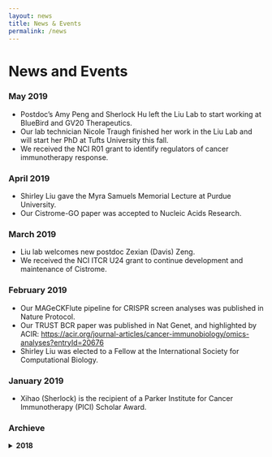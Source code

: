 ```yaml
---
layout: news
title: News & Events
permalink: /news
---
```


# News and Events

### May 2019
- Postdoc’s Amy Peng and Sherlock Hu left the Liu Lab to start working at BlueBird and GV20 Therapeutics. 
- Our lab technician Nicole Traugh finished her work in the Liu Lab and will start her PhD at Tufts University this fall.
- We received the NCI R01 grant to identify regulators of cancer immunotherapy response.

### April 2019
- Shirley Liu gave the Myra Samuels Memorial Lecture at Purdue University.
- Our Cistrome-GO paper was accepted to Nucleic Acids Research. 

### March 2019
- Liu lab welcomes new postdoc Zexian (Davis) Zeng.
- We received the NCI ITCR U24 grant to continue development and maintenance of Cistrome.

### February 2019
- Our MAGeCKFlute pipeline for CRISPR screen analyses was published in Nature Protocol.
- Our TRUST BCR paper was published in Nat Genet, and highlighted by ACIR: https://acir.org/journal-articles/cancer-immunobiology/omics-analyses?entryId=20676
- Shirley Liu was elected to a Fellow at the International Society for Computational Biology.

### January 2019
- Xihao (Sherlock) is the recipient of a Parker Institute for Cancer Immunotherapy (PICI) Scholar Award.

### Archieve
<details>
<summary><b>2018</b></summary>
<b>December</b>
<ul>
<li>Bo Li started his assistant professor position at UT South Western.</li>
</ul>
<b>September</b>
<ul>
<li>Shirley and DFCI colleagues received the Cancer Immunologic Data Commons (CIDC) and Cancer Immune Monitoring and Analysis Center (CIMAC) from the NCI Moonshot Initiative.</li>
<li>Shirley, Wei and Bo presentated at the Cold Spring Harbor Asia Conference on Precision Cancer Medicine.</li>
<li>Postdoc Peng Jiang spoke at the Rising Star Symposium at University of Chicago.</li>
</ul>
</details>
